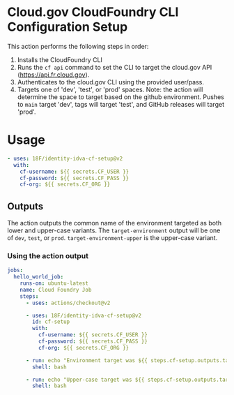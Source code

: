 # Cloud.gov CloudFoundry CLI Configuration Setup
This action performs the following steps in order:

1. Installs the CloudFoundry CLI
2. Runs the `cf api` command to set the CLI to target the cloud.gov API
(https://api.fr.cloud.gov).
3. Authenticates to the cloud.gov CLI using the provided user/pass.
4. Targets one of 'dev', 'test', or 'prod' spaces. Note: the action will
determine the space to target based on the github environment. Pushes to
`main` target 'dev', tags will target 'test', and GitHub releases will
target 'prod'.

# Usage
```yaml
- uses: 18F/identity-idva-cf-setup@v2
  with:
    cf-username: ${{ secrets.CF_USER }}
    cf-password: ${{ secrets.CF_PASS }}
    cf-org: ${{ secrets.CF_ORG }}
```

## Outputs
The action outputs the common name of the environment targeted as both lower
and upper-case variants. The `target-environment` output will be one of `dev`,
`test`, or `prod`. `target-environment-upper` is the upper-case variant.

### Using the action output
```yaml
jobs:
  hello_world_job:
    runs-on: ubuntu-latest
    name: Cloud Foundry Job
    steps:
      - uses: actions/checkout@v2

      - uses: 18F/identity-idva-cf-setup@v2
        id: cf-setup
        with:
          cf-username: ${{ secrets.CF_USER }}
          cf-password: ${{ secrets.CF_PASS }}
          cf-org: ${{ secrets.CF_ORG }}

      - run: echo "Environment target was ${{ steps.cf-setup.outputs.target-environment }}
        shell: bash

      - run: echo "Upper-case target was ${{ steps.cf-setup.outputs.target-environment-upper }}
        shell: bash
```
